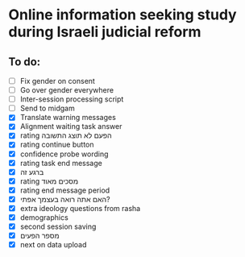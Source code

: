 # Online information seeking study during Israeli judicial reform

## To do:
- [ ] Fix gender on consent
- [ ] Go over gender everywhere
- [ ] Inter-session processing script
- [ ] Send to midgam
- [x] Translate warning messages
- [x] Alignment waiting task answer
- [x] rating הפעם לא תוצג התשובה
- [x] rating continue button
- [x] confidence probe wording
- [x] rating task end message
- [x] ברגע זה
- [x] rating מסכים מאוד
- [x] rating end message period
- [x] האם אתה רואה בעצמך אפתי?
- [x] extra ideology questions from rasha
- [x] demographics
- [x] second session saving
- [x] מספר הפעים
- [x] next on data upload